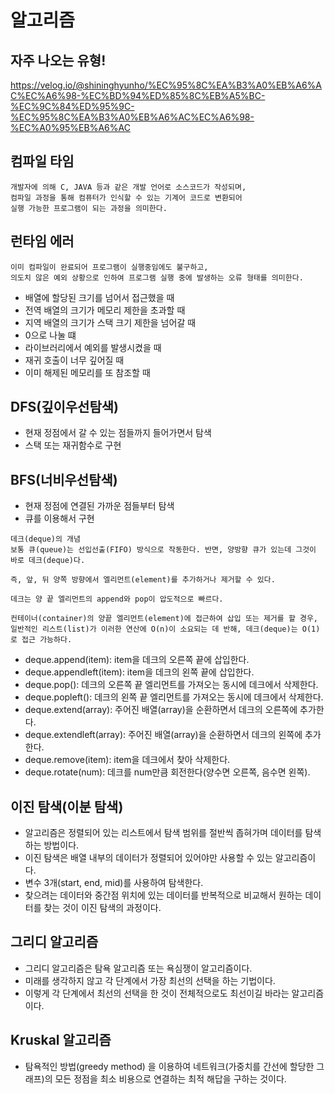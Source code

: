 # 알고리즘

## 자주 나오는 유형!
https://velog.io/@shininghyunho/%EC%95%8C%EA%B3%A0%EB%A6%AC%EC%A6%98-%EC%BD%94%ED%85%8C%EB%A5%BC-%EC%9C%84%ED%95%9C-%EC%95%8C%EA%B3%A0%EB%A6%AC%EC%A6%98-%EC%A0%95%EB%A6%AC

## 컴파일 타임
```
개발자에 의해 C, JAVA 등과 같은 개발 언어로 소스코드가 작성되며, 
컴파일 과정을 통해 컴퓨터가 인식할 수 있는 기계어 코드로 변환되어 
실행 가능한 프로그램이 되는 과정을 의미한다.
```
## 런타임 에러
```
이미 컴파일이 완료되어 프로그램이 실행중임에도 불구하고, 
의도치 않은 예외 상황으로 인하여 프로그램 실행 중에 발생하는 오류 형태를 의미한다.
```
- 배열에 할당된 크기를 넘어서 접근했을 때
- 전역 배열의 크기가 메모리 제한을 초과할 때
- 지역 배열의 크기가 스택 크기 제한을 넘어갈 때
- 0으로 나눌 떄
- 라이브러리에서 예외를 발생시켰을 때
- 재귀 호출이 너무 깊어질 때
- 이미 해제된 메모리를 또 참조할 때

## DFS(깊이우선탐색)
- 현재 정점에서 갈 수 있는 점들까지 들어가면서 탐색
- 스택 또는 재귀함수로 구현

## BFS(너비우선탐색)
- 현재 정점에 연결된 가까운 점들부터 탐색
- 큐를 이용해서 구현
```
데크(deque)의 개념
보통 큐(queue)는 선입선출(FIFO) 방식으로 작동한다. 반면, 양방향 큐가 있는데 그것이 바로 데크(deque)다.

즉, 앞, 뒤 양쪽 방향에서 엘리먼트(element)를 추가하거나 제거할 수 있다.

데크는 양 끝 엘리먼트의 append와 pop이 압도적으로 빠르다.

컨테이너(container)의 양끝 엘리먼트(element)에 접근하여 삽입 또는 제거를 할 경우, 
일반적인 리스트(list)가 이러한 연산에 O(n)이 소요되는 데 반해, 데크(deque)는 O(1)로 접근 가능하다.
```
- deque.append(item): item을 데크의 오른쪽 끝에 삽입한다.
- deque.appendleft(item): item을 데크의 왼쪽 끝에 삽입한다.
- deque.pop(): 데크의 오른쪽 끝 엘리먼트를 가져오는 동시에 데크에서 삭제한다.
- deque.popleft(): 데크의 왼쪽 끝 엘리먼트를 가져오는 동시에 데크에서 삭제한다.
- deque.extend(array): 주어진 배열(array)을 순환하면서 데크의 오른쪽에 추가한다.
- deque.extendleft(array): 주어진 배열(array)을 순환하면서 데크의 왼쪽에 추가한다.
- deque.remove(item): item을 데크에서 찾아 삭제한다.
- deque.rotate(num): 데크를 num만큼 회전한다(양수면 오른쪽, 음수면 왼쪽).

## 이진 탐색(이분 탐색) 
- 알고리즘은 정렬되어 있는 리스트에서 탐색 범위를 절반씩 좁혀가며 데이터를 탐색하는 방법이다.
- 이진 탐색은 배열 내부의 데이터가 정렬되어 있어야만 사용할 수 있는 알고리즘이다.
- 변수 3개(start, end, mid)를 사용하여 탐색한다. 
- 찾으려는 데이터와 중간점 위치에 있는 데이터를 반복적으로 비교해서 원하는 데이터를 찾는 것이 이진 탐색의 과정이다.

## 그리디 알고리즘
- 그리디 알고리즘은 탐욕 알고리즘 또는 욕심쟁이 알고리즘이다.
- 미래를 생각하지 않고 각 단계에서 가장 최선의 선택을 하는 기법이다. 
- 이렇게 각 단계에서 최선의 선택을 한 것이 전체적으로도 최선이길 바라는 알고리즘이다.

## Kruskal 알고리즘
- 탐욕적인 방법(greedy method) 을 이용하여 네트워크(가중치를 간선에 할당한 그래프)의 모든 정점을 최소 비용으로 연결하는 최적 해답을 구하는 것이다.

